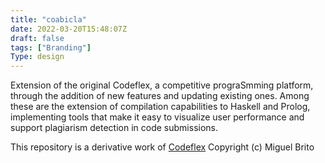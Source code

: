 ```yaml
---
title: "coabicla"
date: 2022-03-20T15:48:07Z
draft: false
tags: ["Branding"]
Type: design
---
```


Extension of the original Codeflex, a competitive prograSmming platform, through the addition of new features and updating existing ones. Among these are the extension of compilation capabilities to Haskell and Prolog, implementing tools that make it easy to visualize user performance and support plagiarism detection in code submissions.

This repository is a derivative work of [Codeflex](https://github.com/miguelfbrito/Codeflex)
Copyright (c) Miguel Brito
